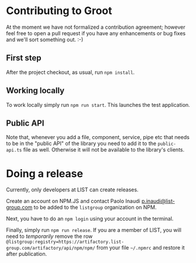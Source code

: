 # Contributing to Groot

At the moment we have not formalized a contribution agreement; however feel free to open a pull request if you have any
enhancements or bug fixes and we'll sort something out. :-)

## First step

After the project checkout, as usual, run `npm install`.

## Working locally

To work locally simply run `npm run start`. This launches the test application.

## Public API

Note that, whenever you add a file, component, service, pipe etc that needs to be in the "public API" of the library you
need to add it to the `public-api.ts` file as well. Otherwise it will not be available to the library's clients.

# Doing a release

Currently, only developers at LIST can create releases.

Create an account on NPM.JS and contact Paolo Inaudi <p.inaudi@list-group.com> to be added
to the `listgroup` organization on NPM.

Next, you have to do an `npm login` using your account in the terminal.

Finally, simply run `npm run release`. If you are a member of LIST, you will need to _temporarily_
remove the row `@listgroup:registry=https://artifactory.list-group.com/artifactory/api/npm/npm/`
from your file `~/.npmrc` and restore it after publication.
